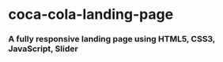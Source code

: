 # coca-cola-landing-page
### A fully responsive landing page using HTML5, CSS3, JavaScript, Slider 
